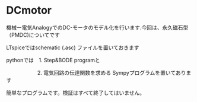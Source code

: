 # DCmotor

機械ー電気AnalogyでのDC-モータのモデル化を行います.今回は、永久磁石型（PMDC)についてです

LTspiceではschematic (.asc) ファイルを置いておきます

pythonでは　1. Step&BODE programと

　　　　　　2. 電気回路の伝達関数を求める Sympyプログラムを置いてあります

簡単なプログラムです。検証はすべて終了してはいません。

